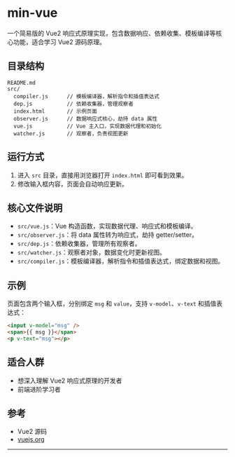 # min-vue

一个简易版的 Vue2 响应式原理实现，包含数据响应、依赖收集、模板编译等核心功能，适合学习 Vue2 源码原理。

## 目录结构

```
README.md
src/
  compiler.js      // 模板编译器，解析指令和插值表达式
  dep.js           // 依赖收集器，管理观察者
  index.html       // 示例页面
  observer.js      // 数据响应式核心，劫持 data 属性
  vue.js           // Vue 主入口，实现数据代理和初始化
  watcher.js       // 观察者，负责视图更新
```

## 运行方式

1. 进入 `src` 目录，直接用浏览器打开 `index.html` 即可看到效果。
2. 修改输入框内容，页面会自动响应更新。

## 核心文件说明

- `src/vue.js`：Vue 构造函数，实现数据代理、响应式和模板编译。
- `src/observer.js`：将 data 属性转为响应式，劫持 getter/setter。
- `src/dep.js`：依赖收集器，管理所有观察者。
- `src/watcher.js`：观察者对象，数据变化时更新视图。
- `src/compiler.js`：模板编译器，解析指令和插值表达式，绑定数据和视图。

## 示例

页面包含两个输入框，分别绑定 `msg` 和 `value`，支持 `v-model`、`v-text` 和插值表达式：

```html
<input v-model="msg" />
<span>{{ msg }}</span>
<p v-text="msg"></p>
```

## 适合人群

- 想深入理解 Vue2 响应式原理的开发者
- 前端进阶学习者

## 参考

- Vue2 源码
- [vuejs.org](https://vuejs.org/)

---
